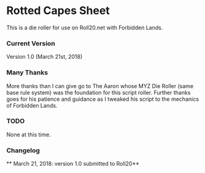 
# Rotted Capes Sheet

This is a die roller for use on Roll20.net with Forbidden Lands. 

### Current Version
Version 1.0 (March 21st, 2018) 

### Many Thanks	
More thanks than I can give go to The Aaron whose MYZ Die Roller (same base rule system) was the foundation for this script roller. Further thanks goes for his patience and guidance as I tweaked his script to the mechanics of Forbidden Lands.

### TODO

None at this time.
	
### Changelog

** March 21, 2018: version 1.0 submitted to Roll20** 
